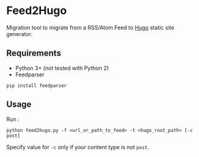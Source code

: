# Feed2Hugo

Migration tool to migrate from a RSS/Atom Feed to [Hugo](https://gohugo.io/) static site generator.

## Requirements

* Python 3+ (not tested with Python 2)
* Feedparser

```
pip install feedparser
```

## Usage

Run :

```
python feed2hugo.py -f <url_or_path_to_feed> -t <hugo_root_path> [-c post]
```
Specify value for `-c` only if your content type is not `post`.
